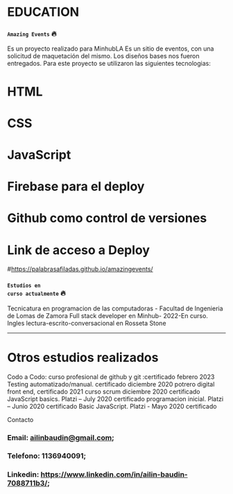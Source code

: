 # EDUCATION 


### <small><code>Amazing Events</code></small>  &#128293;
Es un proyecto realizado para MinhubLA
Es un sitio de eventos, con una solicitud de maquetación del mismo.
Los diseños bases nos fueron entregados.
Para este proyecto se utilizaron las siguientes tecnologias:

# HTML
# CSS
# JavaScript
# Firebase para el deploy
# Github como control de versiones



# Link de acceso a Deploy

#https://palabrasafiladas.github.io/amazingevents/

### <small><code>Estudios en curso actualmente</code></small>  &#128293;
Tecnicatura en programacion de las computadoras - Facultad de Ingenieria de Lomas de Zamora
Full stack developer en Minhub-  2022-En curso.
Ingles lectura-escrito-conversacional en Rosseta Stone



---

# Otros estudios realizados


Codo a Codo:
curso profesional de github y git :certificado febrero 2023
Testing automatizado/manual. certificado diciembre 2020
potrero digital   front end, certificado 2021
curso scrum   diciembre 2020 certificado
JavaScript basics. Platzi – July 2020 certificado
programacion inicial. Platzi – Junio 2020 certificado
Basic JavaScript. Platzi - Mayo 2020 certificado


<p><span class="text-right">Contacto</span></p>

### Email: ailinbaudin@gmail.com;
### Telefono: 1136940091;
### Linkedin: https://www.linkedin.com/in/ailin-baudin-7088711b3/;


